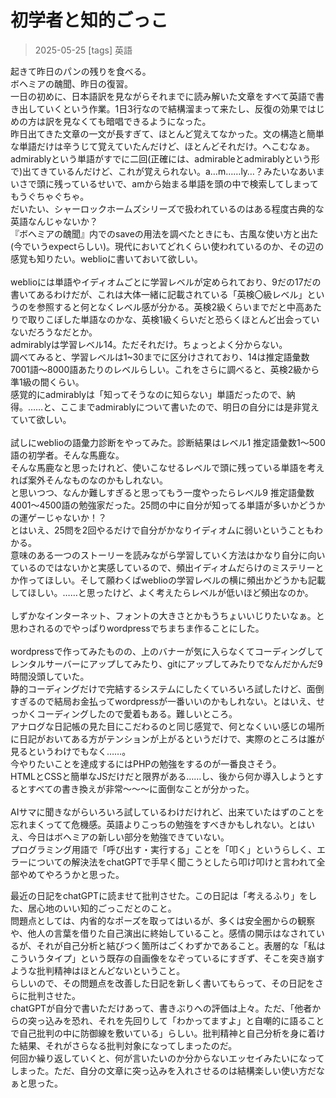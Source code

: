 # 初学者と知的ごっこ
> 2025-05-25
[tags] 英語

起きて昨日のパンの残りを食べる。  
ボヘミアの醜聞、昨日の復習。  
一日の初めに、日本語訳を見ながらそれまでに読み解いた文章をすべて英語で書き出していくという作業。1日3行なので結構溜まって来たし、反復の効果ではじめの方は訳を見なくても暗唱できるようになった。  
昨日出てきた文章の一文が長すぎて、ほとんど覚えてなかった。文の構造と簡単な単語だけは辛うじて覚えていたんだけど、ほとんどそれだけ。へこむなぁ。  
admirablyという単語がすでに二回(正確には、admirableとadmirablyという形で)出てきているんだけど、これが覚えられない。a…m……ly…？みたいなあいまいさで頭に残っているせいで、amから始まる単語を頭の中で検索してしまってもうぐちゃぐちゃ。  
だいたい、シャーロックホームズシリーズで扱われているのはある程度古典的な英語なんじゃないか？  
『ボヘミアの醜聞』内でのsaveの用法を調べたときにも、古風な使い方と出た(今でいうexpectらしい)。現代においてどれくらい使われているのか、その辺の感覚も知りたい。weblioに書いておいて欲しい。  
<br>
weblioには単語やイディオムごとに学習レベルが定められており、9だの17だの書いてあるわけだが、これは大体一緒に記載されている「英検〇級レベル」というのを参照すると何となくレベル感が分かる。英検2級くらいまでだと中高あたりで取りこぼした単語なのかな、英検1級くらいだと恐らくほとんど出会っていないだろうなだとか。  
admirablyは学習レベル14。ただそれだけ。ちょっとよく分からない。  
調べてみると、学習レベルは1~30までに区分けされており、14は推定語彙数7001語～8000語あたりのレベルらしい。これをさらに調べると、英検2級から準1級の間くらい。  
感覚的にadmirablyは「知ってそうなのに知らない」単語だったので、納得。……と、ここまでadmirablyについて書いたので、明日の自分には是非覚えていて欲しい。  
<br>
試しにweblioの語彙力診断をやってみた。診断結果はレベル1 推定語彙数1～500語の初学者。そんな馬鹿な。  
そんな馬鹿なと思ったけれど、使いこなせるレベルで頭に残っている単語を考えれば案外そんなものなのかもしれない。  
と思いつつ、なんか難しすぎると思ってもう一度やったらレベル9 推定語彙数4001～4500語の勉強家だった。25問の中に自分が知ってる単語が多いかどうかの運ゲーじゃないか！？  
とはいえ、25問を2回やるだけで自分がかなりイディオムに弱いということもわかる。  
意味のある一つのストーリーを読みながら学習していく方法はかなり自分に向いているのではないかと実感しているので、頻出イディオムだらけのミステリーとか作ってほしい。そして願わくばweblioの学習レベルの横に頻出かどうかも記載してほしい。……と思ったけど、よく考えたらレベルが低いほど頻出なのか。  
<br>
しずかなインターネット、フォントの大きさとかもうちょいいじりたいなぁ。と思わされるのでやっぱりwordpressでちまちま作ることにした。  
<br>
wordpressで作ってみたものの、上のバナーが気に入らなくてコーディングしてレンタルサーバーにアップしてみたり、gitにアップしてみたりでなんだかんだ9時間没頭していた。  
静的コーディングだけで完結するシステムにしたくていろいろ試したけど、面倒すぎるので結局お金払ってwordpressが一番いいのかもしれない。とはいえ、せっかくコーディングしたので愛着もある。難しいところ。  
アナログな日記帳の見た目にこだわるのと同じ感覚で、何となくいい感じの場所に日記がおいてある方がテンションが上がるというだけで、実際のところは誰が見るというわけでもなく……。  
今やりたいことを達成するにはPHPの勉強をするのが一番良さそう。  
HTMLとCSSと簡単なJSだけだと限界がある……し、後から何か導入しようとするとすべての書き換えが非常～～～に面倒なことが分かった。  
<br>
AIサマに聞きながらいろいろ試しているわけだけれど、出来ていたはずのことを忘れまくってて危機感。英語よりこっちの勉強をすべきかもしれない。とはいえ、今日はボヘミアの新しい部分を勉強できていない。  
プログラミング用語で「呼び出す・実行する」ことを「叩く」というらしく、エラーについての解決法をchatGPTで手早く聞こうとしたら叩け叩けと言われて全部やめてやろうかと思った。  
  
最近の日記をchatGPTに読ませて批判させた。この日記は「考えるふり」をした、居心地のいい知的ごっこだとのこと。  
問題点としては、内省的なポーズを取ってはいるが、多くは安全圏からの観察や、他人の言葉を借りた自己演出に終始していること。感情の開示はなされているが、それが自己分析と結びつく箇所はごくわずかであること。表層的な「私はこういうタイプ」という既存の自画像をなぞっているにすぎず、そこを突き崩すような批判精神はほとんどないということ。  
らしいので、その問題点を改善した日記を新しく書いてもらって、その日記をさらに批判させた。  
chatGPTが自分で書いただけあって、書きぶりへの評価は上々。ただ、「他者からの突っ込みを恐れ、それを先回りして「わかってますよ」と自嘲的に語ることで自己批判の中に防御線を敷いている」らしい。批判精神と自己分析を身に着けた結果、それがさらなる批判対象になってしまったのだ。  
何回か繰り返していくと、何が言いたいのか分からないエッセイみたいになってしまった。ただ、自分の文章に突っ込みを入れさせるのは結構楽しい使い方だなぁと思った。  